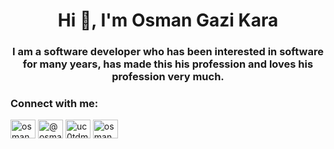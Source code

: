 <h1 align="center">Hi 👋, I'm Osman Gazi Kara</h1>
<h3 align="center">I am a software developer who has been interested in software for many years, has made this his profession and loves his profession very much.</h3>

<h3 align="left">Connect with me:</h3>
<p align="left">
<a href="https://linkedin.com/in/osmangazikara" target="_blank"><img align="center" src="https://raw.githubusercontent.com/rahuldkjain/github-profile-readme-generator/master/src/images/icons/Social/linked-in-alt.svg" alt="osmangazikara" height="30" width="40" /></a>
<a href="https://medium.com/@osmangazikara" target="_blank"><img align="center" src="https://raw.githubusercontent.com/rahuldkjain/github-profile-readme-generator/master/src/images/icons/Social/medium.svg" alt="@osmangazikara" height="30" width="40" /></a>
<a href="https://www.youtube.com/@osmangazikara" target="_blank"><img align="center" src="https://raw.githubusercontent.com/rahuldkjain/github-profile-readme-generator/master/src/images/icons/Social/youtube.svg" alt="uc0tdm26hx-qen4cnsxizxeg" height="30" width="40" /></a>
<a href="https://www.tiktok.com/@osmangazikara" target="_blank"><img align="center" src="https://www.tiktok.com/favicon.ico" alt="osmangazikara" height="30" width="40" /></a>
</p>
